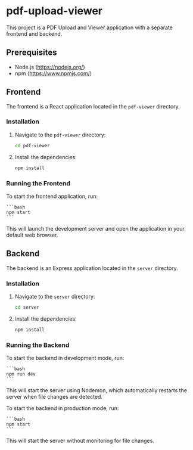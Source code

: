# pdf-upload-viewer

This project is a PDF Upload and Viewer application with a separate frontend and backend. 

## Prerequisites

- Node.js (https://nodejs.org/)
- npm (https://www.npmjs.com/)

## Frontend

The frontend is a React application located in the `pdf-viewer` directory.

### Installation

1. Navigate to the `pdf-viewer` directory:

    ```bash
    cd pdf-viewer
    ```

2. Install the dependencies:

    ```bash
    npm install
    ```

### Running the Frontend

To start the frontend application, run:

    ```bash
    npm start
    ```

This will launch the development server and open the application in your default web browser.

## Backend

The backend is an Express application located in the `server` directory.

### Installation

1. Navigate to the `server` directory:

    ```bash
    cd server
    ```

2. Install the dependencies:

    ```bash
    npm install
    ```

### Running the Backend

To start the backend in development mode, run:

    ```bash
    npm run dev
    ```

This will start the server using Nodemon, which automatically restarts the server when file changes are detected.

To start the backend in production mode, run:

    ```bash
    npm start
    ```

This will start the server without monitoring for file changes.


